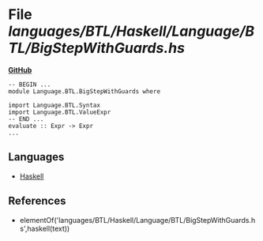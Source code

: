 # File _languages/BTL/Haskell/Language/BTL/BigStepWithGuards.hs_
**[GitHub](https://github.com/softlang/yas/blob/master/languages/BTL/Haskell/Language/BTL/BigStepWithGuards.hs)**
```
-- BEGIN ...
module Language.BTL.BigStepWithGuards where

import Language.BTL.Syntax
import Language.BTL.ValueExpr
-- END ...
evaluate :: Expr -> Expr
...
```

## Languages
* [Haskell](../languages/Haskell.md)

## References
* elementOf('languages/BTL/Haskell/Language/BTL/BigStepWithGuards.hs',haskell(text))
